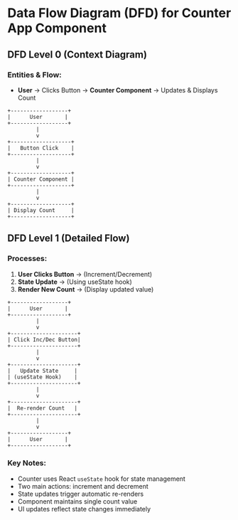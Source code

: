 # Data Flow Diagram (DFD) for Counter App Component

## DFD Level 0 (Context Diagram)

### Entities & Flow:
- **User** → Clicks Button → **Counter Component** → Updates & Displays Count

```
+------------------+
|      User       |
+------------------+
         |
         v
+-------------------+
|   Button Click    |
+-------------------+
         |
         v
+-------------------+
| Counter Component |
+-------------------+
         |
         v
+-------------------+
| Display Count     |
+-------------------+
```

## DFD Level 1 (Detailed Flow)

### Processes:
1. **User Clicks Button** → (Increment/Decrement)
2. **State Update** → (Using useState hook)
3. **Render New Count** → (Display updated value)

```
+------------------+
|      User       |
+------------------+
         |
         v
+---------------------+
| Click Inc/Dec Button|
+---------------------+
         |
         v
+---------------------+
|   Update State     |
| (useState Hook)    |
+---------------------+
         |
         v
+---------------------+
|  Re-render Count   |
+---------------------+
         |
         v
+------------------+
|      User       |
+------------------+
```

### Key Notes:
- Counter uses React `useState` hook for state management
- Two main actions: increment and decrement
- State updates trigger automatic re-renders
- Component maintains single count value
- UI updates reflect state changes immediately

